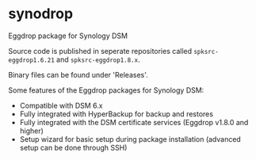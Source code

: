 # synodrop
Eggdrop package for Synology DSM


Source code is published in seperate repositories called `spksrc-eggdrop1.6.21` and `spksrc-eggdrop1.8.x`.

Binary files can be found under 'Releases'.

Some features of the Eggdrop packages for Synology DSM:
* Compatible with DSM 6.x
* Fully integrated with HyperBackup for backup and restores
* Fully integrated with the DSM certificate services (Eggdrop v1.8.0 and higher)
* Setup wizard for basic setup during package installation (advanced setup can be done through SSH)
